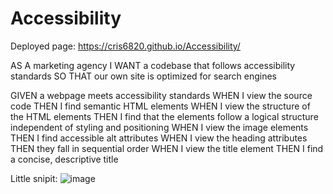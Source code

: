 # Accessibility
Deployed page: https://cris6820.github.io/Accessibility/

AS A marketing agency
I WANT a codebase that follows accessibility standards
SO THAT our own site is optimized for search engines

GIVEN a webpage meets accessibility standards
WHEN I view the source code
THEN I find semantic HTML elements
WHEN I view the structure of the HTML elements
THEN I find that the elements follow a logical structure independent of styling and positioning
WHEN I view the image elements
THEN I find accessible alt attributes
WHEN I view the heading attributes
THEN they fall in sequential order
WHEN I view the title element
THEN I find a concise, descriptive title

Little snipit:
![image](https://user-images.githubusercontent.com/107166355/204937919-49ea5f63-3b21-4a65-853d-408a07fc7beb.png)


